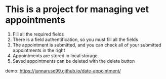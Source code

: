 # This is a project for managing vet appointments
1) Fill all the required fields
2) There is a field authentification, so you must fill all the fields
3) The appointment is submitted, and you can check all of your submitted appointments in the right
4) Appointments are stored in local storage.
5) Saved appointments can be deleted with the delete button

demo: https://junnaruse99.github.io/date-appointment/
